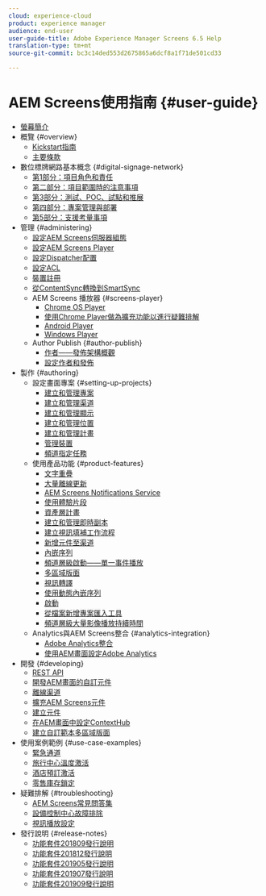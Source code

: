 ```yaml
---
cloud: experience-cloud
product: experience manager
audience: end-user
user-guide-title: Adobe Experience Manager Screens 6.5 Help
translation-type: tm+mt
source-git-commit: bc3c14ded553d2675865a6dcf8a1f71de501cd33

---
```



# AEM Screens使用指南 {#user-guide}

+ [螢幕簡介](aem-screens-introduction.md)
+ 概覽 {#overview}
   + [Kickstart指南](kickstart-for-aem-screens.md)
   + [主要條款](screens-glossary.md)
+ 數位標牌網路基本概念 {#digital-signage-network}
   + [第1部分：項目角色和責任](project-roles-responsibilities.md)
   + [第二部分：項目範圍時的注意事項](project-considerations.md)
   + [第3部分：測試、POC、試點和推展](testing-pocs-pilots-rollouts.md)
   + [第四部分：專案管理與部署](project-management-and-deployment.md)
   + [第5部分：支援考量事項](support-considerations.md)
+ 管理 {#administering}
   + [設定AEM Screens伺服器組態](configuring-screens-introduction.md)
   + [設定AEM Screens Player](working-with-screens-player.md)
   + [設定Dispatcher配置](dispatcher-configurations-aem-screens.md)
   + [設定ACL](setting-up-acls.md)
   + [裝置註冊](device-registration.md)
   + [從ContentSync轉換到SmartSync](smartsync.md)
   + AEM Screens 播放器 {#screens-player}
      + [Chrome OS Player](implementing-chrome-os-player.md)
      + [使用Chrome Player做為擴充功能以進行疑難排解](using-chrome-player-as-an-extension.md)
      + [Android Player](implementing-android-player.md)
      + [Windows Player](implementing-windows-player.md)
   + Author Publish {#author-publish}
      + [作者——發佈架構概觀](author-publish-architecture-overview.md)
      + [設定作者和發佈](author-and-publish.md)
+ 製作 {#authoring}
   + 設定畫面專案 {#setting-up-projects}
      + [建立和管理專案](creating-a-screens-project.md)
      + [建立和管理渠道](managing-channels.md)
      + [建立和管理顯示](managing-displays.md)
      + [建立和管理位置](managing-locations.md)
      + [建立和管理計畫](managing-schedules.md)
      + [管理裝置](managing-devices.md)
      + [頻道指定任務](channel-assignment.md)
   + 使用產品功能 {#product-features}
      + [文字重疊](text-overlay.md)
      + [大量離線更新](bulk-offline-update.md)
      + [AEM Screens Notifications Service](screens-notifications-service.md)
      + [使用體驗片段](experience-fragments-in-screens.md)
      + [資產層計畫](asset-level-scheduling.md)
      + [建立和管理即時副本](managing-livecopy.md)
      + [建立視訊填補工作流程](creating-a-video-padding-workflow.md)
      + [新增元件至渠道](adding-components-to-a-channel.md)
      + [內嵌序列](embedded-sequences.md)
      + [頻道層級啟動——單一事件播放](channel-level-activation.md)
      + [多區域版面](multi-zone-layout-aem-screens.md)
      + [視訊轉譯](generating-renditions.md)
      + [使用動態內嵌序列](dynamic-embedded-sequences.md)
      + [啟動](launches.md)
      + [從檔案新增專案匯入工具](project-importer.md)
      + [頻道層級大量影像播放持續時間](channel-level-image-playback.md)
   + Analytics與AEM Screens整合 {#analytics-integration}
      + [Adobe Analytics整合](adobe-analytics-integration-aem-screens.md)
      + [使用AEM畫面設定Adobe Analytics](configuring-adobe-analytics-aem-screens.md)
+ 開發 {#developing}
   + [REST API](rest-api.md)
   + [開發AEM畫面的自訂元件](developing-custom-component-tutorial-develop.md)
   + [離線渠道](offline-channels.md)
   + [擴充AEM Screens元件](extending-component-tutorial-develop.md)
   + [建立元件](creating-components.md)
   + [在AEM畫面中設定ContextHub](configuring-context-hub.md)
   + [建立自訂範本多區域版面](creating-custom-templates-multizone-layouts.md)
+ 使用案例範例 {#use-case-examples}
   + [緊急通道](emergency-channel.md)
   + [旅行中心溫度激活](local-temperature-activation.md)
   + [酒店預訂激活](hospitality-reservation-activation.md)
   + [零售庫存鎖定](retail-inventory-activation.md)
+ 疑難排解 {#troubleshooting}
   + [AEM Screens常見問答集](aem-screens-faqs.md)
   + [設備控制中心故障排除](monitoring-screens.md)
   + [視訊播放設定](troubleshoot-videos.md)
+ 發行說明 {#release-notes}
   + [功能套件201809發行說明](screens-release-notes.md)
   + [功能套件201812發行說明](release-notes-fp-201812.md)
   + [功能套件201905發行說明](screens-release-notes-fp-201905.md)
   + [功能套件201907發行說明](release-notes-fp-201907.md)
   + [功能套件201909發行說明](release-notes-fp-201909.md)

